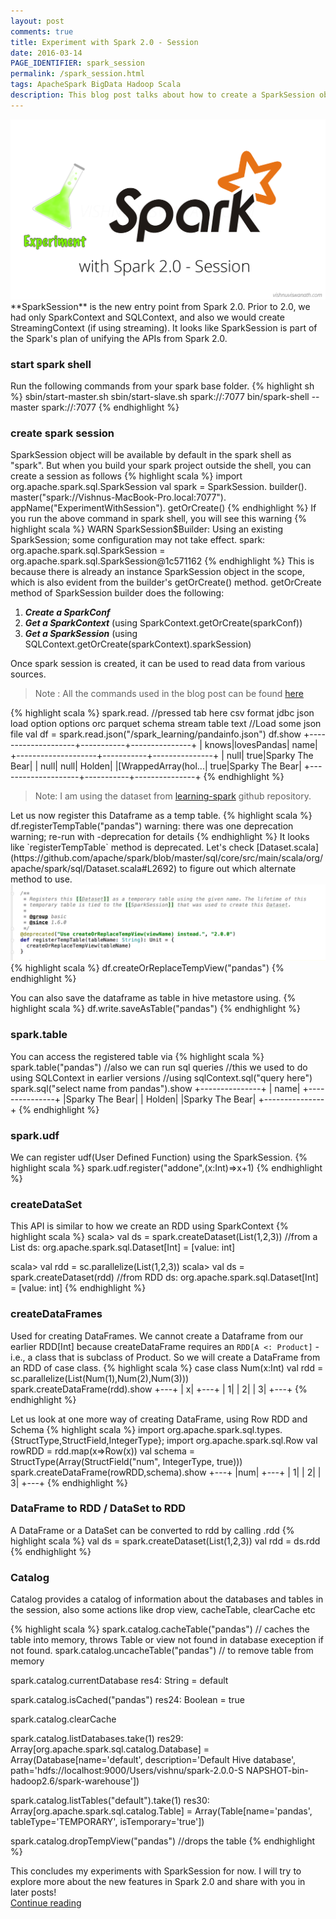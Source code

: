 ```yaml
---
layout: post
comments: true
title: Experiment with Spark 2.0 - Session
date: 2016-03-14
PAGE_IDENTIFIER: spark_session
permalink: /spark_session.html
tags: ApacheSpark BigData Hadoop Scala
description: This blog post talks about how to create a SparkSession object in Spark 2.0 and how to use it for registering Tables, creating DataSets, DataFrames, UDFs and Catalogs
---
```

<div class="col three">
	<img class="col three" src="/img/spark_session/blog_header.png">
</div>
**SparkSession** is the new entry point from Spark 2.0. Prior to 2.0, we had only SparkContext and SQLContext, and also we would create StreamingContext (if using streaming). 
It looks like SparkSession is part of the Spark's plan of unifying the APIs from Spark 2.0.

### **start spark shell**
Run the following commands from your spark base folder.
{% highlight sh %}
sbin/start-master.sh
sbin/start-slave.sh spark://<your hostname>:7077
bin/spark-shell --master spark://<your hostname>:7077
{% endhighlight %}

### **create spark session**
SparkSession object will be available by default in the spark shell as "spark". But when you build your spark project outside the shell, you can create a session as follows
{% highlight scala %}
import org.apache.spark.sql.SparkSession
val spark = SparkSession.
	builder().
	master("spark://Vishnus-MacBook-Pro.local:7077").
	appName("ExperimentWithSession").
	getOrCreate()
{% endhighlight %}
If you run the above command in spark shell, you will see this warning
{% highlight scala %}
WARN SparkSession$Builder: Using an existing SparkSession; some configuration may not take effect.
spark: org.apache.spark.sql.SparkSession = org.apache.spark.sql.SparkSession@1c571162
{% endhighlight %}
This is because there is already an instance SparkSession object in the scope, which is also evident from the builder's getOrCreate() method.
getOrCreate method of SparkSession builder does the following:

1. ***Create a SparkConf***
2. ***Get a SparkContext*** (using SparkContext.getOrCreate(sparkConf))
3. ***Get a SparkSession*** (using SQLContext.getOrCreate(sparkContext).sparkSession) 

Once spark session is created, it can be used to read data from various sources.

<blockquote>Note : All the commands used in the blog post can be found <a href="https://github.com/soniclavier/hadoop_datascience/blob/master/spark/src/main/scala/com/vishnu/spark/blog/supportfiles/spark_session_blog_commands">here</a></blockquote>
{% highlight scala %}
spark.read.     //pressed tab here
csv   format   jdbc   json   load   option   options   orc   parquet   schema   stream   table   text
//Load some json file
val df = spark.read.json("/spark_learning/pandainfo.json")
df.show
+--------------------+-----------+---------------+
|               knows|lovesPandas|           name|
+--------------------+-----------+---------------+
|                null|       true|Sparky The Bear|
|                null|       null|         Holden|
|[WrappedArray(hol...|       true|Sparky The Bear|
+--------------------+-----------+---------------+
{% endhighlight %}
<blockquote>Note: I am using the dataset from <a href="https://github.com/databricks/learning-spark/tree/master/files">learning-spark</a> github repository.</blockquote>
Let us now register this Dataframe as a temp table.
{% highlight scala %}
df.registerTempTable("pandas")
warning: there was one deprecation warning; re-run with -deprecation for details 
{% endhighlight %}
It looks like `registerTempTable` method is deprecated. Let's check [Dataset.scala](https://github.com/apache/spark/blob/master/sql/core/src/main/scala/org/apache/spark/sql/Dataset.scala#L2692) to figure out which alternate method to use.
<div class="col three">
  <img class="col three" src="/img/spark_session/temp_table_depricated.png">
</div>
{% highlight scala %}
df.createOrReplaceTempView("pandas")
{% endhighlight %}

You can also save the dataframe as table in hive metastore using. 
{% highlight scala %}
df.write.saveAsTable("pandas")
{% endhighlight %}

### **spark.table**
You can access the registered table via 
{% highlight scala %}
spark.table("pandas")
//also we can run sql queries
//this we used to do using SQLContext in earlier versions
//using sqlContext.sql("query here")
spark.sql("select name from pandas").show 
+---------------+
|           name|
+---------------+
|Sparky The Bear|
|         Holden|
|Sparky The Bear|
+---------------+
{% endhighlight %}

### **spark.udf**
We can register udf(User Defined Function) using the SparkSession.
{% highlight scala %}
spark.udf.register("addone",(x:Int)=>x+1)
{% endhighlight %}

### **createDataSet**
This API is similar to how we create an RDD using SparkContext
{% highlight scala %}
scala> val ds = spark.createDataset(List(1,2,3))   //from a List
ds: org.apache.spark.sql.Dataset[Int] = [value: int]

scala> val rdd = sc.parallelize(List(1,2,3))
scala> val ds = spark.createDataset(rdd) //from RDD
ds: org.apache.spark.sql.Dataset[Int] = [value: int]
{% endhighlight %}

### **createDataFrames**
Used for creating DataFrames. We cannot create a Dataframe from our earlier RDD[Int] because createDataFrame requires an `RDD[A <: Product]` - i.e., a class that is subclass of Product. So we will create a DataFrame from an RDD of case class.
{% highlight scala %}
case class Num(x:Int)
val rdd = sc.parallelize(List(Num(1),Num(2),Num(3)))
spark.createDataFrame(rdd).show
+---+
|  x|
+---+
|  1|
|  2|
|  3|
+---+
{% endhighlight %}

Let us look at one more way of creating DataFrame, using Row RDD and Schema
{% highlight scala %}
import org.apache.spark.sql.types.{StructType,StructField,IntegerType};
import org.apache.spark.sql.Row
val rowRDD = rdd.map(x=>Row(x))
val schema = StructType(Array(StructField("num", IntegerType, true)))
spark.createDataFrame(rowRDD,schema).show
+---+
|num|
+---+
|  1|
|  2|
|  3|
+---+
{% endhighlight %}

### **DataFrame to RDD / DataSet to RDD**
A DataFrame or a DataSet can be converted to rdd by calling .rdd
{% highlight scala %}
val ds = spark.createDataset(List(1,2,3))
val rdd  = ds.rdd
{% endhighlight %}

### **Catalog**
Catalog provides a catalog of information about the databases and tables in the session, also some actions like drop view, cacheTable, clearCache etc

{% highlight scala %}
spark.catalog.cacheTable("pandas") // caches the table into memory, throws Table or view  not found in database exeception if not found.
spark.catalog.uncacheTable("pandas")  // to remove table from memory

spark.catalog.currentDatabase
res4: String = default

spark.catalog.isCached("pandas")
res24: Boolean = true

spark.catalog.clearCache 

spark.catalog.listDatabases.take(1)
res29: Array[org.apache.spark.sql.catalog.Database] = Array(Database[name='default', description='Default Hive database', path='hdfs://localhost:9000/Users/vishnu/spark-2.0.0-S
NAPSHOT-bin-hadoop2.6/spark-warehouse'])

spark.catalog.listTables("default").take(1)
res30: Array[org.apache.spark.sql.catalog.Table] = Array(Table[name='pandas', tableType='TEMPORARY', isTemporary='true'])

spark.catalog.dropTempView("pandas") //drops the table
{% endhighlight %}

This concludes my experiments with SparkSession for now. I will try to explore more about the new features in Spark 2.0 and share with you in later posts!
<br/><a href="search.html?query=spark">Continue reading</a>